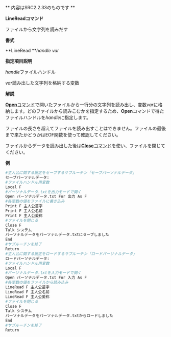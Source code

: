 ** 内容はSRC2.2.33のものです **

**LineReadコマンド**

ファイルから文字列を読みだす

**書式**

**LineRead ***handle var*

**指定項目説明**

*handle*ファイルハンドル

*var*読み出した文字列を格納する変数

**解説**

[**Open**コマンド](Openコマンド.md)で開いたファイルから一行分の文字列を読み出し、変数*var*に格納します。どのファイルから読みこむかを指定するため、**Open**コマンドで得たファイルハンドルを*handle*に指定します。

ファイルの長さを超えてファイルを読み出すことはできません。ファイルの最後まで来たかどうかはEOF関数を使って確認してください。

ファイルからデータを読み出した後は[**Close**コマンド](Closeコマンド.md)を使い、ファイルを閉じてください。

**例**
```sh
#主人公に関する設定をセーブするサブルーチン「セーブパーソナルデータ」
セーブパーソナルデータ:
#ファイルハンドル用変数
Local F
#パーソナルデータ.txtを出力モードで開く
Open パーソナルデータ.txt For 出力 As F
#各変数の値をファイルに書き込み
Print F 主人公苗字
Print F 主人公名前
Print F 主人公愛称
#ファイルを閉じる
Close F
Talk システム
パーソナルデータをパーソナルデータ.txtにセーブしました
End
#サブルーチンを終了
Return
#主人公に関する設定をロードするサブルーチン「ロードパーソナルデータ」
ロードパーソナルデータ:
#ファイルハンドル用変数
Local F
#パーソナルデータ.txtを入力モードで開く
Open パーソナルデータ.txt For 入力 As F
#各変数の値をファイルから読み込み
LineRead F 主人公苗字
LineRead F 主人公名前
LineRead F 主人公愛称
#ファイルを閉じる
Close F
Talk システム
パーソナルデータをパーソナルデータ.txtからロードしました
End
#サブルーチンを終了
Return
```

